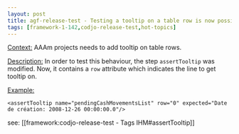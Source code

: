 ```yaml
---
layout: post
title: agf-release-test - Testing a tooltip on a table row is now possible
tags: [framework-1-142,codjo-release-test,hot-topics]
---
```

<u>Context:</u>
AAAm projects needs to add tooltip on table rows. 

<u>Description:</u>
In order to test this behaviour, the step ```assertTooltip``` was modified. 
Now, it contains a ```row``` attribute which indicates the line to get tooltip on.

<u>Example:</u>
```
<assertTooltip name="pendingCashMovementsList" row="0" expected="Date de création: 2008-12-26 00:00:00.0"/>
```

see: [[framework:codjo-release-test - Tags IHM#assertTooltip]]
